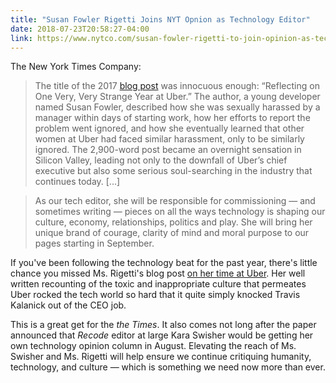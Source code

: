 ```yaml
---
title: "Susan Fowler Rigetti Joins NYT Opnion as Technology Editor"
date: 2018-07-23T20:58:27-04:00
link: https://www.nytco.com/susan-fowler-rigetti-to-join-opinion-as-technology-editor/
---
```

The New York Times Company: 

> The title of the 2017 [blog post][uber] was innocuous enough: “Reflecting on One Very, Very Strange Year at Uber.” The author, a young developer named Susan Fowler, described how she was sexually harassed by a manager within days of starting work, how her efforts to report the problem went ignored, and how she eventually learned that other women at Uber had faced similar harassment, only to be similarly ignored. The 2,900-word post became an overnight sensation in Silicon Valley, leading not only to the downfall of Uber’s chief executive but also some serious soul-searching in the industry that continues today. [...]

> As our tech editor, she will be responsible for commissioning — and sometimes writing — pieces on all the ways technology is shaping our culture, economy, relationships, politics and play. She will bring her unique brand of courage, clarity of mind and moral purpose to our pages starting in September.

If you've been following the technology beat for the past year, there's little chance you missed Ms. Rigetti's blog post [on her time at Uber][uber]. Her well written recounting of the toxic and inappropriate culture that permeates Uber rocked the tech world so hard that it quite simply knocked Travis Kalanick out of the CEO job. 

This is a great get for the *the Times*. It also comes not long after the paper announced that *Recode* editor at large Kara Swisher would be getting her own technology opinion column in August. Elevating the reach of Ms. Swisher and Ms. Rigetti will help ensure we continue critiquing humanity, technology, and culture — which is something we need now more than ever. 

[uber]: https://www.susanjfowler.com/blog/2017/2/19/reflecting-on-one-very-strange-year-at-uber
